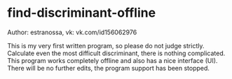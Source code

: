# find-discriminant-offline
Author: estranossa, vk: vk.com/id156062976

This is my very first written program, so please do not judge strictly. Calculate even the most difficult discriminant, there is nothing complicated. This program works completely offline and also has a nice interface (UI). There will be no further edits, the program support has been stopped.
